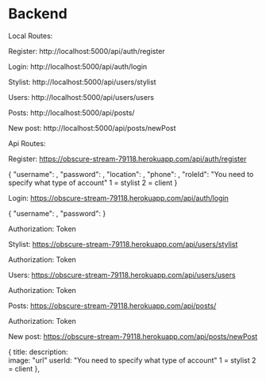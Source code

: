 # Backend

Local Routes:

Register: http://localhost:5000/api/auth/register

Login:    http://localhost:5000/api/auth/login

Stylist:  http://localhost:5000/api/users/stylist

Users:    http://localhost:5000/api/users/users

Posts:    http://localhost:5000/api/posts/

New post: http://localhost:5000/api/posts/newPost

Api Routes:

Register: https://obscure-stream-79118.herokuapp.com/api/auth/register

{
	"username": ,
	"password": ,
	"location": ,
	"phone": ,
	"roleId":  "You need to specify what type of account"  1 = stylist 2 = client
}

Login:    https://obscure-stream-79118.herokuapp.com/api/auth/login

{
	"username": ,
	"password": 
}

Authorization: Token

Stylist:  https://obscure-stream-79118.herokuapp.com/api/users/stylist

Authorization: Token

Users:    https://obscure-stream-79118.herokuapp.com/api/users/users

Authorization: Token

Posts:    https://obscure-stream-79118.herokuapp.com/api/posts/

Authorization: Token

New post: https://obscure-stream-79118.herokuapp.com/api/posts/newPost

 {
     title: 
     description:  
     image:     "url"
     userId:    "You need to specify what type of account"  1 = stylist 2 = client
},